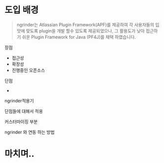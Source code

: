 도입 배경
=======
>ngrinder는 Atlassian Plugin Framework(APF)를 제공하여
각 사용자들의 입맛에 맞도록 plugin을 개발 할수 있도록 제공되었으나,
그 활용도가 낮아 접근하기 쉬운 Plugin Framework for Java (PF4J)를 채택 하였습니다.

장점

 * 접근성
 * 확장성
 * 진행중인 오픈소스

단점

  *

ngrinder적용기

 단점들에 대해서 적용

커스터마이징 부분



ngrinder  와 연동 하는 방법


마치며..
====

